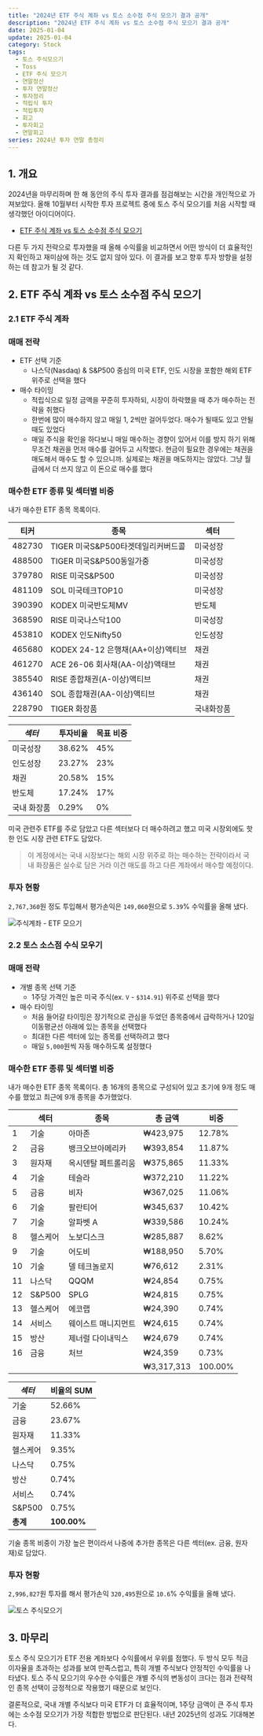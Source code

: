 ```yaml
---
title: "2024년 ETF 주식 계좌 vs 토스 소수점 주식 모으기 결과 공개"
description: "2024년 ETF 주식 계좌 vs 토스 소수점 주식 모으기 결과 공개"
date: 2025-01-04
update: 2025-01-04
category: Stock
tags:
  - 토스 주식모으기
  - Toss
  - ETF 주식 모으기
  - 연말정산
  - 투자 연말정산
  - 투자정리
  - 적립식 투자
  - 적립투자
  - 회고
  - 투자회고
  - 연말회고
series: 2024년 투자 연말 총정리
---
```


## 1. 개요

2024년을 마무리하며 한 해 동안의 주식 투자 결과를 점검해보는 시간을 개인적으로 가져보았다. 올해 10월부터 시작한 투자 프로젝트 중에 토스 주식 모으기를 처음 시작할 때 생각했던 아이디어이다.

- [ETF 주식 계좌 vs 토스 소수점 주식 모으기](https://finance.advenoh.pe.kr/토스-증권에서-주식-모으기/)

다른 두 가지 전략으로 투자했을 때 올해 수익률을 비교하면서 어떤 방식이 더 효율적인지 확인하고 재미삼에 하는 것도 없지 않아 있다. 이 결과를 보고 향후 투자 방향을 설정하는 데 참고가 될 것 같다.

## 2. ETF 주식 계좌 vs 토스 소수점 주식 모으기

### 2.1 ETF 주식 계좌

### 매매 전략

- ETF 선택 기준
  - 나스닥(Nasdaq) & S&P500 중심의 미국 ETF, 인도 시장을 포함한 해외 ETF 위주로 선택을 했다
- 매수 타이밍
  - 적립식으로 일정 금액을 꾸준히 투자하되, 시장이 하락했을 때 추가 매수하는 전략을 취했다
  - 한번에 많이 매수하지 않고 매일 1, 2씩만 걸어두었다. 매수가 될때도 있고 안될 때도 있었다
  - 매일 주식을 확인을 하다보니 매일 매수하는 경향이 있어서 이를 방지 하기 위해 무조건 채권을 먼저 매수를 걸어두고 시작했다. 현금이 필요한 경우에는 채권을 매도해서 매수도 할 수 있으니까. 실제로는 채권을 매도하지는 않았다. 그냥 월급에서 더 쓰지 않고 이 돈으로 매수를 했다

### 매수한 ETF 종류 및 섹터별 비중

내가 매수한 ETF 종목 목록이다.

| 티커   | 종목                               | 섹터       |
| ------ | ---------------------------------- | ---------- |
| 482730 | TIGER 미국S&P500타겟데일리커버드콜 | 미국성장   |
| 488500 | TIGER 미국S&P500동일가중           | 미국성장   |
| 379780 | RISE 미국S&P500                    | 미국성장   |
| 481109 | SOL 미국테크TOP10                  | 미국성장   |
| 390390 | KODEX 미국반도체MV                 | 반도체     |
| 368590 | RISE 미국나스닥100                 | 미국성장   |
| 453810 | KODEX 인도Nifty50                  | 인도성장   |
| 465680 | KODEX 24-12 은행채(AA+이상)액티브  | 채권       |
| 461270 | ACE 26-06 회사채(AA-이상)액태브    | 채권       |
| 385540 | RISE 종합채권(A-이상)액티브        | 채권       |
| 436140 | SOL 종합채권(AA-이상)액티브        | 채권       |
| 228790 | TIGER 화장품                       | 국내화장품 |

| *섹터*      | 투자비율 | 목표 비중 |
| ----------- | -------- | --------- |
| 미국성장    | 38.62%   | 45%       |
| 인도성장    | 23.27%   | 23%       |
| 채권        | 20.58%   | 15%       |
| 반도체      | 17.24%   | 17%       |
| 국내 화장품 | 0.29%    | 0%        |

미국 관련주 ETF를 주로 담았고 다른 섹터보다 더 매수하려고 했고 미국 시장외에도 핫한 인도 시장 관련 ETF도 담았다.

> 이 계정에서는 국내 시장보다는 해외 시장 위주로 하는 매수하는 전략이라서 국내 화장품은 실수로 담은 거라 이건 매도를 하고 다른 계좌에서 매수할 예정이다.

### 투자 현황

`2,767,360`원 정도 투입해서 평가손익은 `149,060`원으로 `5.39`% 수익률을 올해 냈다.

![주식계좌 - ETF 모으기](image-20250104113738382.png)

### 2.2 토스 소스점 수식 모우기

### 매매 전략

- 개별 종목 선택 기준
  - 1주당 가격인 높은 미국 주식(ex. `V` - `$314.91`) 위주로 선택을 했다
- 매수 타이밍
  - 처음 들어갈 타이밍은 장기적으로 관심을 두었던 종목중에서 급락하거나 120일 이동평균선 아래에 있는 종목을 선택했다
  - 최대한 다른 섹터에 있는 종목를 선택하려고 했다
  - 매일 `5,000`원씩 자동 매수하도록 설정했다

### 매수한 ETF 종류 및 섹터별 비중

내가 매수한 ETF 종목 목록이다. 총 16개의 종목으로 구성되어 있고 초기에 9개 정도 매수를 했었고 최근에 9개 종목을 추가했었다.

|      | 섹터     | 종목                | 총 금액    | 비중    |
| ---- | -------- | ------------------- | ---------- | ------- |
| 1    | 기술     | 아마존              | ₩423,975   | 12.78%  |
| 2    | 금융     | 뱅크오브아메리카    | ₩393,854   | 11.87%  |
| 3    | 원자재   | 옥시덴탈 페트롤리움 | ₩375,865   | 11.33%  |
| 4    | 기술     | 테슬라              | ₩372,210   | 11.22%  |
| 5    | 금융     | 비자                | ₩367,025   | 11.06%  |
| 6    | 기술     | 팔란티어            | ₩345,637   | 10.42%  |
| 7    | 기술     | 알파벳 A            | ₩339,586   | 10.24%  |
| 8    | 헬스케어 | 노보디스크          | ₩285,887   | 8.62%   |
| 9    | 기술     | 어도비              | ₩188,950   | 5.70%   |
| 10   | 기술     | 델 테크놀로지       | ₩76,612    | 2.31%   |
| 11   | 나스닥   | QQQM                | ₩24,854    | 0.75%   |
| 12   | S&P500   | SPLG                | ₩24,815    | 0.75%   |
| 13   | 헬스케어 | 에코랩              | ₩24,390    | 0.74%   |
| 14   | 서비스   | 웨이스트 매니지먼트 | ₩24,615    | 0.74%   |
| 15   | 방산     | 제너럴 다이내믹스   | ₩24,679    | 0.74%   |
| 16   | 금융     | 처브                | ₩24,359    | 0.73%   |
|      |          |                     | ₩3,317,313 | 100.00% |

| *섹터*   | 비율의 SUM  |
| -------- | ----------- |
| 기술     | 52.66%      |
| 금융     | 23.67%      |
| 원자재   | 11.33%      |
| 헬스케어 | 9.35%       |
| 나스닥   | 0.75%       |
| 방산     | 0.74%       |
| 서비스   | 0.74%       |
| S&P500   | 0.75%       |
| **총계** | **100.00%** |

기술 종목 비중이 가장 높은 편이라서 나중에 추가한 종목은 다른 섹터(ex. 금융, 원자재)로 담았다.

### 투자 현황

`2,996,827`원 투자를 해서 평가손익 `320,495`원으로 `10.6`% 수익률을 올해 냈다.

![토스 주식모으기](image-20250104113757971.png)

## 3. 마무리

토스 주식 모으기가 ETF 전용 계좌보다 수익률에서 우위를 점했다. 두 방식 모두 적금 이자율을 초과하는 성과를 보여 만족스럽고, 특히 개별 주식보다 안정적인 수익률을 나타냈다. 토스 주식 모으기의 우수한 수익률은 개별 주식의 변동성이 크다는 점과 전략적인 종목 선택이 긍정적으로 작용했기 때문으로 보인다.

결론적으로, 국내 개별 주식보다 미국 ETF가 더 효율적이며, 1주당 금액이 큰 주식 투자에는 소수점 모으기가 가장 적합한 방법으로 판단된다. 내년 2025년의 성과도 기대해본다.
